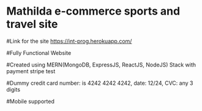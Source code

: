 # Mathilda e-commerce sports and travel site

#Link for the site https://int-prog.herokuapp.com/

#Fully Functional Website

#Created using MERN(MongoDB, ExpressJS, ReactJS, NodeJS) Stack with payment stripe test

#Dummy credit card number: is 4242 4242 4242, date: 12/24, CVC: any 3 digits



#Mobile supported
